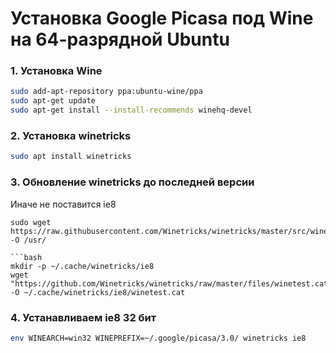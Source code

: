# Установка Google Picasa под Wine на 64-разрядной Ubuntu

### 1. Установка Wine

```bash
sudo add-apt-repository ppa:ubuntu-wine/ppa
sudo apt-get update
sudo apt-get install --install-recommends winehq-devel
```

### 2. Установка winetricks

```bash
sudo apt install winetricks
```

### 3. Обновление winetricks до последней версии

Иначе не поставится ie8

```
sudo wget https://raw.githubusercontent.com/Winetricks/winetricks/master/src/winetricks -O /usr/

```bash
mkdir -p ~/.cache/winetricks/ie8
wget "https://github.com/Winetricks/winetricks/raw/master/files/winetest.cat" -O ~/.cache/winetricks/ie8/winetest.cat
```

### 4. Устанавливаем ie8 32 бит

```bash
env WINEARCH=win32 WINEPREFIX=~/.google/picasa/3.0/ winetricks ie8
```